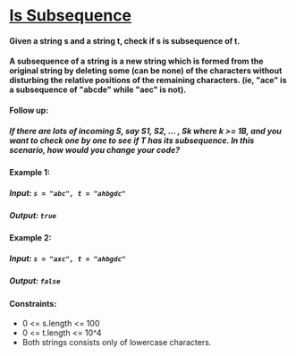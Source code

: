 # [Is Subsequence](https://leetcode.com/explore/challenge/card/june-leetcoding-challenge/540/week-2-june-8th-june-14th/3355/)

#### Given a string s and a string t, check if s is subsequence of t.

#### A subsequence of a string is a new string which is formed from the original string by deleting some (can be none) of the characters without disturbing the relative positions of the remaining characters. (ie, "ace" is a subsequence of "abcde" while "aec" is not).

#### Follow up:
##### If there are lots of incoming S, say S1, S2, ... , Sk where k >= 1B, and you want to check one by one to see if T has its subsequence. In this scenario, how would you change your code?


#### Example 1:

##### Input: ``` s = "abc", t = "ahbgdc" ```
##### Output: ``` true ```

#### Example 2:

##### Input: ``` s = "axc", t = "ahbgdc" ```
##### Output: ``` false ```
 

#### Constraints:

- 0 <= s.length <= 100
- 0 <= t.length <= 10^4
- Both strings consists only of lowercase characters.
